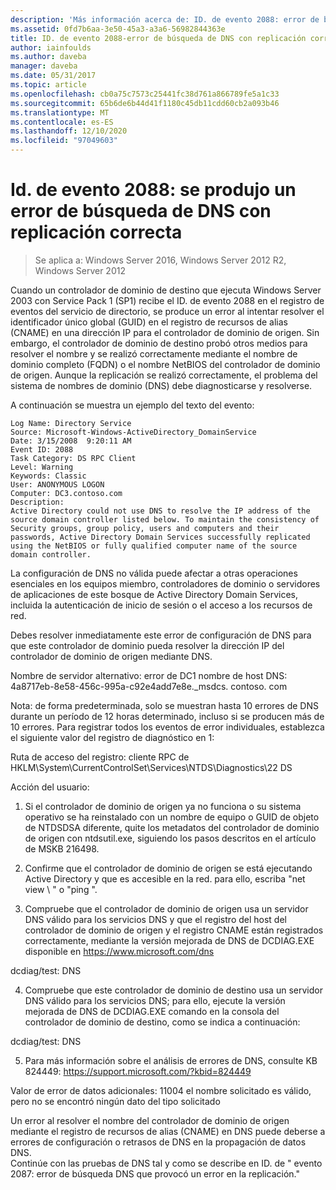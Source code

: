 ```yaml
---
description: 'Más información acerca de: ID. de evento 2088: error de búsqueda de DNS con replicación correcta'
ms.assetid: 0fd7b6aa-3e50-45a3-a3a6-56982844363e
title: ID. de evento 2088-error de búsqueda de DNS con replicación correcta
author: iainfoulds
ms.author: daveba
manager: daveba
ms.date: 05/31/2017
ms.topic: article
ms.openlocfilehash: cb0a75c7573c25441fc38d761a866789fe5a1c33
ms.sourcegitcommit: 65b6de6b44d41f1180c45db11cdd60cb2a093b46
ms.translationtype: MT
ms.contentlocale: es-ES
ms.lasthandoff: 12/10/2020
ms.locfileid: "97049603"
---
```

# <a name="event-id-2088-dns-lookup-failure-occurred-with-replication-success"></a>Id. de evento 2088: se produjo un error de búsqueda de DNS con replicación correcta

>Se aplica a: Windows Server 2016, Windows Server 2012 R2, Windows Server 2012

Cuando un controlador de dominio de destino que ejecuta Windows Server 2003 con Service Pack 1 (SP1) recibe el ID. de evento 2088 en el registro de eventos del servicio de directorio, se produce un error al intentar resolver el identificador único global (GUID) en el registro de recursos de alias (CNAME) en una dirección IP para el controlador de dominio de origen. Sin embargo, el controlador de dominio de destino probó otros medios para resolver el nombre y se realizó correctamente mediante el nombre de dominio completo (FQDN) o el nombre NetBIOS del controlador de dominio de origen. Aunque la replicación se realizó correctamente, el problema del sistema de nombres de dominio (DNS) debe diagnosticarse y resolverse.

A continuación se muestra un ejemplo del texto del evento:

```
Log Name: Directory Service
Source: Microsoft-Windows-ActiveDirectory_DomainService
Date: 3/15/2008  9:20:11 AM
Event ID: 2088
Task Category: DS RPC Client
Level: Warning
Keywords: Classic
User: ANONYMOUS LOGON
Computer: DC3.contoso.com
Description:
Active Directory could not use DNS to resolve the IP address of the source domain controller listed below. To maintain the consistency of Security groups, group policy, users and computers and their passwords, Active Directory Domain Services successfully replicated using the NetBIOS or fully qualified computer name of the source domain controller.
```

La configuración de DNS no válida puede afectar a otras operaciones esenciales en los equipos miembro, controladores de dominio o servidores de aplicaciones de este bosque de Active Directory Domain Services, incluida la autenticación de inicio de sesión o el acceso a los recursos de red.

Debes resolver inmediatamente este error de configuración de DNS para que este controlador de dominio pueda resolver la dirección IP del controlador de dominio de origen mediante DNS.

Nombre de servidor alternativo: error de DC1 nombre de host DNS: 4a8717eb-8e58-456c-995a-c92e4add7e8e._msdcs. contoso. com

Nota: de forma predeterminada, solo se muestran hasta 10 errores de DNS durante un período de 12 horas determinado, incluso si se producen más de 10 errores.  Para registrar todos los eventos de error individuales, establezca el siguiente valor del registro de diagnóstico en 1:

Ruta de acceso del registro: cliente RPC de HKLM\System\CurrentControlSet\Services\NTDS\Diagnostics\22 DS

Acción del usuario:

1) Si el controlador de dominio de origen ya no funciona o su sistema operativo se ha reinstalado con un nombre de equipo o GUID de objeto de NTDSDSA diferente, quite los metadatos del controlador de dominio de origen con ntdsutil.exe, siguiendo los pasos descritos en el artículo de MSKB 216498.

2) Confirme que el controlador de dominio de origen se está ejecutando Active Directory y que es accesible en la red. para ello, escriba "net view \\ <source DC name> " o "ping <source DC name> ".

3) Compruebe que el controlador de dominio de origen usa un servidor DNS válido para los servicios DNS y que el registro del host del controlador de dominio de origen y el registro CNAME están registrados correctamente, mediante la versión mejorada de DNS de DCDIAG.EXE disponible en <https://www.microsoft.com/dns>

dcdiag/test: DNS

4) Compruebe que este controlador de dominio de destino usa un servidor DNS válido para los servicios DNS; para ello, ejecute la versión mejorada de DNS de DCDIAG.EXE comando en la consola del controlador de dominio de destino, como se indica a continuación:

dcdiag/test: DNS

5) Para más información sobre el análisis de errores de DNS, consulte KB 824449: <https://support.microsoft.com/?kbid=824449>

Valor de error de datos adicionales: 11004 el nombre solicitado es válido, pero no se encontró </code> ningún dato del tipo solicitado </introduction>
  <section>
    <title>Diagnóstico</title>
    <content>
      <para>Un error al resolver el nombre del controlador de dominio de origen mediante el registro de recursos de alias (CNAME) en DNS puede deberse a errores de configuración o retrasos de DNS en la propagación de datos DNS.</para>
    </content>
  </section>
  <section>
    <title>Solución</title>
    <content>
      <para>Continúe con las pruebas de DNS tal y como se describe en ID. de &quot; <link xlink:href="85b1d179-f53e-4f95-b0b8-5b1c096a8076">evento 2087: error de búsqueda DNS que provocó un error en la replicación</link>.&quot;</para>
    </content>
  </section>
  <relatedTopics />
</developerConceptualDocument>
